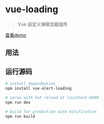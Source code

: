 # vue-loading

> Vue 自定义弹窗加载组件

[查看demo](http://vuejs.github.io/vue-loader)


## 用法



## 运行源码
``` bash
# install dependencies
npm install vue-alert-loading

# serve with hot reload at localhost:8080
npm run dev

# build for production with minification
npm run build
```

